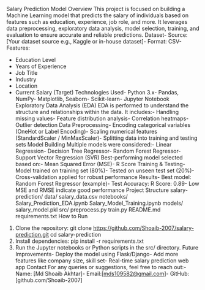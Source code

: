 Salary Prediction Model
 Overview
 This project is focused on building a Machine Learning model that predicts the salary of individuals
 based on features such as education, experience, job role, and more. It leverages data
 preprocessing, exploratory data analysis, model selection, training, and evaluation to ensure
 accurate and reliable predictions.
 Dataset- Source: [Your dataset source  e.g., Kaggle or in-house dataset]- Format: CSV- Features:
  - Education Level
  - Years of Experience
  - Job Title
  - Industry
  - Location
  - Current Salary (Target)
 Technologies Used- Python 3.x- Pandas, NumPy- Matplotlib, Seaborn- Scikit-learn- Jupyter Notebook
 Exploratory Data Analysis (EDA)
 EDA is performed to understand the structure and relationships within the data. It includes:- Handling missing values- Feature distribution analysis- Correlation heatmaps- Outlier detection
 Data Preprocessing- Encoding categorical variables (OneHot or Label Encoding)- Scaling numerical features (StandardScaler / MinMaxScaler)- Splitting data into training and testing sets
 Model Building
 Multiple models were considered:- Linear Regression- Decision Tree Regressor- Random Forest Regressor- Support Vector Regression (SVR)
 Best-performing model selected based on:- Mean Squared Error (MSE)- R Score
 Training & Testing- Model trained on training set (80%)- Tested on unseen test set (20%)- Cross-validation applied for robust performance
 Results- Best model: Random Forest Regressor (example)- Test Accuracy: R Score: 0.89- Low MSE and RMSE indicate good performance
 Project Structure
 salary-prediction/
 data/
    salary_data.csv
 notebooks/
    Salary_Prediction_EDA.ipynb
    Salary_Model_Training.ipynb
 models/
    salary_model.pkl
 src/
    preprocess.py
    train.py
 README.md
 requirements.txt
 How to Run
 1. Clone the repository:
   git clone https://github.com/Shoaib-2007/salary-prediction.git
   cd salary-prediction
 2. Install dependencies:
   pip install -r requirements.txt
 3. Run the Jupyter notebooks or Python scripts in the src/ directory.
 Future Improvements- Deploy the model using Flask/Django- Add more features like company size, skill set- Real-time salary prediction web app
 Contact
 For any queries or suggestions, feel free to reach out:- Name: [Md Shoaib Akhtar]- Email:[mds109582@gmail.com]- GitHub: [github.com/Shoaib-2007]
